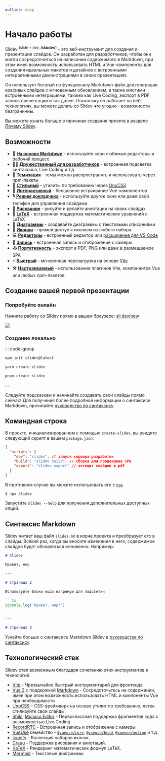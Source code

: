 ```yaml
---
outline: deep
---
```


# Начало работы

Slidev <sup>(slide + dev, **/slaɪdɪv/**)</sup> - это веб-инструмент для создания и презентации слайдов. Он разработан для разработчиков, чтобы они могли сосредоточиться на написании содержимого в Markdown, при этом имея возможность использовать HTML и Vue-компоненты для создания идеальных макетов и дизайнов с встроенными интерактивными демонстрациями в своих презентациях.

Он использует богатый по функционалу Markdown-файл для генерации красивых слайдов с мгновенным обновлением, а также многими встроенными интеграциями, такими как Live Coding, экспорт в PDF, запись презентации и так далее. Поскольку он работает на веб-технологиях, вы можете делать со Slidev что угодно - возможности безграничны.

Вы можете узнать больше о причинах создания проекта в разделе [Почему Slidev](/guide/why).

## Возможности

- 📝 [**На основе Markdown**](/guide/syntax.html) - используйте свои любимые редакторы и рабочий процесс
- 🧑‍💻 [**Дружественный для разработчиков**](/guide/syntax.html#code-blocks) - встроенная подсветка синтаксиса, Live Coding и т.д.
- 🎨 [**Темизация**](/themes/gallery.html) - темы можно распространять и использовать через npm-пакеты
- 🌈 [**Стильный**](/guide/syntax.html#embedded-styles) - утилиты по требованию через [UnoCSS](https://github.com/unocss/unocss)
- 🤹 [**Интерактивный**](/custom/directory-structure.html#components) - бесшовное встраивание Vue-компонентов
- 🎙 [**Режим докладчика**](/guide/presenter-mode.html) - используйте другое окно или даже свой телефон для управления слайдами
- 🎨 [**Рисование**](/guide/drawing.html) - рисуйте и делайте аннотации на своих слайдах
- 🧮 [**LaTeX**](/guide/syntax.html#latex) - встроенная поддержка математических уравнений с LaTeX
- 📰 [**Диаграммы**](/guide/syntax.html#diagrams) - создавайте диаграммы с текстовыми описаниями
- 🌟 [**Иконки**](/guide/syntax.html#icons) - прямой доступ к иконкам из любого набора
- 💻 [**Редакторы**](/guide/editors.html) - встроенный редактор или [расширение для VS Code](https://github.com/slidevjs/slidev-vscode)
- 🎥 [**Запись**](/guide/recording.html) - встроенная запись и отображение с камеры
- 📤 [**Портативность**](/guide/exporting.html) - экспорт в PDF, PNG или даже в размещаемое SPA
- ⚡️ [**Быстрый**](https://vitejs.dev) - мгновенная перезагрузка на основе [Vite](https://vitejs.dev)
- 🛠 [**Настраиваемый**](/custom/config-vite.html) - использование плагинов Vite, компонентов Vue или любых npm-пакетов

## Создание вашей первой презентации

### Попробуйте онлайн

Начните работу со Slidev прямо в вашем браузере: [sli.dev/new](https://sli.dev/new)

[![](https://developer.stackblitz.com/img/open_in_stackblitz.svg)](https://sli.dev/new)

### Создание локально

::: code-group

```bash [npm]
npm init slidev@latest
```

```bash [yarn]
yarn create slidev
```

```bash [pnpm]
pnpm create slidev
```

:::

Следуйте подсказкам и начинайте создавать свои слайды прямо сейчас! Для получения более подробной информации о синтаксисе Markdown, прочитайте [руководство по синтаксису](/guide/syntax).

## Командная строка

В проекте, инициализированном с помощью `create-slidev`, вы увидите следующий скрипт в вашем `package.json`:

```json
{
  "scripts": {
    "dev": "slidev", // запуск сервера разработки
    "build": "slidev build", // сборка для продакшена SPA
    "export": "slidev export" // экспорт слайдов в pdf
  }
}
```

В противном случае вы можете использовать его с [`npx`](https://github.com/npm/cli/blob/latest/bin/npx)

```bash
$ npx slidev
```

Запустите `slidev --help` для получения дополнительных доступных опций.

## Синтаксис Markdown

Slidev читает ваш файл `slides.md` в корне проекта и преобразует его в слайды. Всякий раз, когда вы вносите изменения в него, содержимое слайдов будет обновляться мгновенно. Например:

````md
# Slidev

Привет, мир

---

# Страница 2

Используйте блоки кода напрямую для подсветки

```ts
console.log('Привет, мир!')
```

---

# Страница 3
````

Узнайте больше о синтаксисе Markdown Slidev в [руководстве по синтаксису](/guide/syntax).

## Технологический стек

Slidev стал возможным благодаря сочетанию этих инструментов и технологий.

- [Vite](https://vitejs.dev) - Чрезвычайно быстрый инструментарий для фронтенда
- [Vue 3](https://v3.vuejs.org/) с поддержкой [Markdown](https://daringfireball.net/projects/markdown/syntax) - Сосредоточьтесь на содержании, имея при этом возможность использовать HTML и компоненты Vue при необходимости
- [UnoCSS](https://github.com/unocss/unocss) - CSS-фреймворк на основе утилит по требованию, легко стилизуйте свои слайды
- [Shiki](https://github.com/shikijs/shiki), [Monaco Editor](https://github.com/Microsoft/monaco-editor) - Первоклассная поддержка фрагментов кода с возможностью Live Coding
- [RecordRTC](https://recordrtc.org) - Встроенная запись и отображение с камеры
- [VueUse](https://vueuse.org) семейство - [`@vueuse/core`](https://github.com/vueuse/vueuse), [`@vueuse/head`](https://github.com/vueuse/head), [`@vueuse/motion`](https://github.com/vueuse/motion) и т.д.
- [Iconify](https://iconify.design/) - Коллекция наборов иконок.
- [Drauu](https://github.com/antfu/drauu) - Поддержка рисования и аннотаций.
- [KaTeX](https://katex.org/) - Рендеринг математических формул LaTeX.
- [Mermaid](https://mermaid-js.github.io/mermaid) - Текстовые диаграммы.
